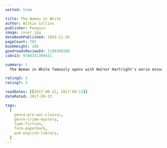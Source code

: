 ```yaml
---
vetted: true

title: The Woman in White
author: Wilkie Collins
publisher: Penguin
image: cover.jpg
dateBookPublished: 1859-11-26
pageCount: 702
bookHeight: 198
goodreadsReviewId: 2100300188
isbn13: 9780141389431

summary: |
  The Woman in White famously opens with Walter Hartright's eerie encounter on a moonlit London road. Engaged as a drawing master to the beautiful Laura Fairlie, Walter is drawn into the sinister intrigues of Sir Percival Glyde and his 'charming' friend Count Fosco, who has a taste for white mice, vanilla bonbons and poison. Pursuing questions of identity and insanity along the paths and corridors of English country houses and the madhouse, The Woman in White is the first and most influential of the Victorian genre that combined Gothic horror with psychological realism.

rating5: 3
rating7: 3

readDates: [[2017-08-22, 2017-09-13]]
dateRated: 2017-09-13

tags:
  [
    genre-pre-war-classic,
    genre-crime-mystery,
    type-fiction,
    form-paperback,
    pub-english-library,
  ]
---
```

